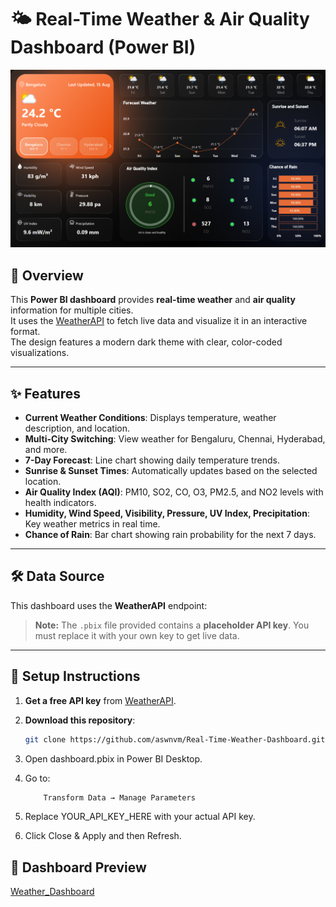 # 🌤 Real-Time Weather & Air Quality Dashboard (Power BI)

![Dashboard Preview](screenshots/dashboard_overview.png)

## 📌 Overview

This **Power BI dashboard** provides **real-time weather** and **air quality** information for multiple cities.  
It uses the [WeatherAPI](https://www.weatherapi.com/) to fetch live data and visualize it in an interactive format.  
The design features a modern dark theme with clear, color-coded visualizations.

---

## ✨ Features

- **Current Weather Conditions**: Displays temperature, weather description, and location.
- **Multi-City Switching**: View weather for Bengaluru, Chennai, Hyderabad, and more.
- **7-Day Forecast**: Line chart showing daily temperature trends.
- **Sunrise & Sunset Times**: Automatically updates based on the selected location.
- **Air Quality Index (AQI)**: PM10, SO2, CO, O3, PM2.5, and NO2 levels with health indicators.
- **Humidity, Wind Speed, Visibility, Pressure, UV Index, Precipitation**: Key weather metrics in real time.
- **Chance of Rain**: Bar chart showing rain probability for the next 7 days.

---

## 🛠 Data Source

This dashboard uses the **WeatherAPI** endpoint:
> **Note:** The `.pbix` file provided contains a **placeholder API key**. You must replace it with your own key to get live data.

---

## 🚀 Setup Instructions

1. **Get a free API key** from [WeatherAPI](https://www.weatherapi.com/).
2. **Download this repository**:

   ```bash
   git clone https://github.com/aswnvm/Real-Time-Weather-Dashboard.git
    ```

3. Open dashboard.pbix in Power BI Desktop.
4. Go to:

    ```bash
        Transform Data → Manage Parameters
    ```

5. Replace YOUR_API_KEY_HERE with your actual API key.
6. Click Close & Apply and then Refresh.

## 📸 Dashboard Preview

[Weather_Dashboard](https://app.powerbi.com/view?r=eyJrIjoiOGM5ZjExYmItYzlmMy00YjhkLWJmN2UtZTk4YzYxY2IzYzQ2IiwidCI6IjBmZGYwYzdmLTA2OWMtNDE0YS05MTM2LWQwZjRlYmIzMDliOSJ9)
